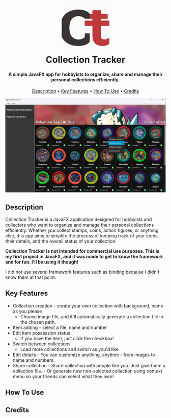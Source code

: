 

<h1 align="center">
  <br>
 <img src="src/main/resources/com/michal/collectiontracker/img/ctlogoaboutres.png" alt="Collection Tracker" width="150">
  <br>
  Collection Tracker
  <br>
</h1>

<h4 align="center">A simple JavaFX app for hobbyists to organize, share and manage their personal collections efficiently.</h4>
<p align="center">
	<a href="#description">Description</a> •
  <a href="#key-features">Key Features</a> •
  <a href="#how-to-use">How To Use</a> •
  <a href="#credits">Credits</a> 
</p>

![screenshot](screenshot.png)
## Description
Collection Tracker is a JavaFX application designed for hobbyists and collectors who want to organize and manage their personal collections efficiently. Whether you collect stamps, coins, action figures, or anything else, this app aims to simplify the process of keeping track of your items, their details, and the overall status of your collection.

<strong> Collection Tracker is not intended for commercial use purposes. This is my first project in JavaFX, and it was made to get to know the framework and for fun.
 I'll be using it though! </strong>
 
I did not use several framework features such as binding because I didn't know them at that point.

## Key Features

* Collection creation - create your own collection with background, name as you please
  - Choose image file, and it'll automatically generate a collection file in the chosen path.
 * Item adding - select a file, name and number
* Edit item possession status
  - If you have the item, just click the checkbox!
*  Switch between collections
	  - Load more collections and switch as you'd like.
* Edit details
	  - You can customize anything, anytime -  from images to name and numbers.
* Share collection
	  - Share collection with people like you. Just give them a collection file.
	  - Or generate new non-selected collection using context menu so your friends can select what they own!

## How To Use


## Credits
